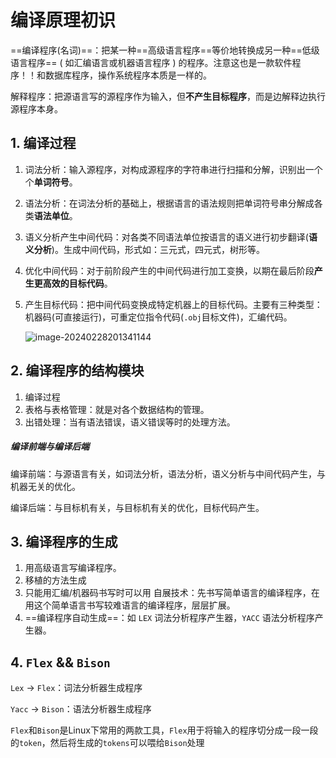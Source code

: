 # 编译原理初识

==编译程序(名词)==：把某一种==高级语言程序==等价地转换成另一种==低级语言程序== ( 如汇编语言或机器语言程序 ) 的程序。注意这也是一款软件程序！！和数据库程序，操作系统程序本质是一样的。

解释程序：把源语言写的源程序作为输入，但**不产生目标程序**，而是边解释边执行源程序本身。

## 1. 编译过程

1. 词法分析：输入源程序，对构成源程序的字符串进行扫描和分解，识别出一个个**单词符号**。

2. 语法分析：在词法分析的基础上，根据语言的语法规则把单词符号串分解成各类**语法单位**。

3. 语义分析产生中间代码：对各类不同语法单位按语言的语义进行初步翻译(**语义分析**)。生成中间代码，形式如：三元式，四元式，树形等。

4. 优化中间代码：对于前阶段产生的中间代码进行加工变换，以期在最后阶段**产生更高效的目标代码**。

5. 产生目标代码：把中间代码变换成特定机器上的目标代码。主要有三种类型：机器码(可直接运行)，可重定位指令代码(`.obj`目标文件)，汇编代码。

   ![image-20240228201341144](D:\MyNote\编译原理\编译原理初识.assets\image-20240228201341144.png)

## 2. 编译程序的结构模块

1. 编译过程
2. 表格与表格管理：就是对各个数据结构的管理。
3. 出错处理：当有语法错误，语义错误等时的处理方法。

##### 编译前端与编译后端

编译前端：与源语言有关，如词法分析，语法分析，语义分析与中间代码产生，与机器无关的优化。

编译后端：与目标机有关，与目标机有关的优化，目标代码产生。

## 3. 编译程序的生成

1. 用高级语言写编译程序。
2. 移植的方法生成
3. 只能用汇编/机器码书写时可以用 自展技术：先书写简单语言的编译程序，在用这个简单语言书写较难语言的编译程序，层层扩展。
4. ==编译程序自动生成==：如 `LEX` 词法分析程序产生器，`YACC` 语法分析程序产生器。

## 4. `Flex` && `Bison`

`Lex` -> `Flex`：词法分析器生成程序

`Yacc` -> `Bison`：语法分析器生成程序

`Flex`和`Bison`是Linux下常用的两款工具，`Flex`用于将输入的程序切分成一段一段的`token`，然后将生成的`tokens`可以喂给`Bison`处理

